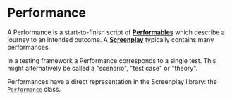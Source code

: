 # Performance

A Performance is a start-to-finish script of **[Performables]** which describe a journey to an intended outcome.
A **[Screenplay]** typically contains many performances.

In a testing framework a Performance corresponds to a single test.
This might alternatively be called a "scenario", "test case" or "theory".

Performances have a direct representation in the Screenplay library: the [`Performance`] class.

[Performables]: Performable.md
[Screenplay]: Screenplay.md
[`Performance`]: xref:CSF.Screenplay.Performance
